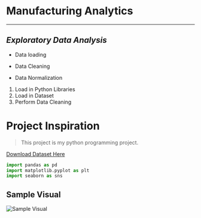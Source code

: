 # Manufacturing Analytics
___
## **_Exploratory Data Analysis_**
+ Data loading 
- Data Cleaning
* Data Normalization

1. Load in Python Libraries
2. Load in Dataset
3. Perform Data Cleaning

# **Project Inspiration**
> This project is my python programming project. 

[Download Dataset Here](https://docs.google.com/spreadsheets/d/1wUwEdlDf_83buX6NEq4xxAj0Qd8uuuFA/edit?usp=sharing&ouid=109148007892741733317&rtpof=true&sd=true)


```Python
import pandas as pd
import matplotlib.pyplot as plt
import seaborn as sns

```

## Sample Visual
![Sample Visual](https://drive.google.com/file/d/1SlcZbbP35LC2rxX5FDY7FVC02VA583VN/view?usp=sharing)
